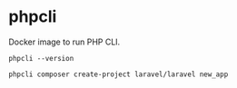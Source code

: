 # phpcli

Docker image to run PHP CLI.

```
phpcli --version
```

```
phpcli composer create-project laravel/laravel new_app
```
